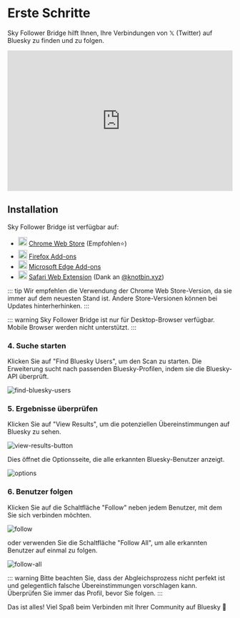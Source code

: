 # Erste Schritte

Sky Follower Bridge hilft Ihnen, Ihre Verbindungen von 𝕏 (Twitter) auf Bluesky zu finden und zu folgen.

<iframe width="100%" height="315" src="https://www.youtube.com/embed/CnjjfSxm0G0?si=N2OFp15PPiZZezEN" title="YouTube video player" frameborder="0" allow="accelerometer; autoplay; clipboard-write; encrypted-media; gyroscope; picture-in-picture; web-share" referrerpolicy="strict-origin-when-cross-origin" allowfullscreen></iframe>

## Installation

Sky Follower Bridge ist verfügbar auf:

<ul class="install-list">
  <li>
    <img src="/images/icon-chrome.svg" width="20" height="20">
    <a href="https://chrome.google.com/webstore/detail/sky-follower-bridge/behhbpbpmailcnfbjagknjngnfdojpko" target="_blank" rel="noopener noreferrer" class="link-to-chrome-store">Chrome Web Store</a> (Empfohlen⭐)
  </li>
  <li>
    <img src="/images/icon-firefox.svg" width="20" height="20">
    <a href="https://addons.mozilla.org/en-US/firefox/addon/sky-follower-bridge/" target="_blank" rel="noopener noreferrer" class="link-to-mozilla-addons">Firefox Add-ons</a>
  </li>
  <li>
    <img src="/images/icon-edge.svg" width="20" height="20">
    <a href="https://microsoftedge.microsoft.com/addons/detail/sky-follower-bridge/dpeolmdblhfolkhlhbhlofkkpaojnnbb" target="_blank" rel="noopener noreferrer" class="link-to-edge-store">Microsoft Edge Add-ons</a>
  </li>
  <li>
    <img src="/images/icon-safari.svg" width="20" height="20">
    <a href="https://apps.apple.com/us/app/sky-follower-bridge/id6738878242?mt=12" target="_blank" rel="noopener noreferrer" class="link-to-safari-store">Safari Web Extension</a> <span>(Dank an <a href="https://bsky.app/profile/knotbin.xyz">@knotbin.xyz</a>)</span>
  </li>
</ul>

::: tip
Wir empfehlen die Verwendung der Chrome Web Store-Version, da sie immer auf dem neuesten Stand ist. Andere Store-Versionen können bei Updates hinterherhinken.
:::

::: warning
Sky Follower Bridge ist nur für Desktop-Browser verfügbar. Mobile Browser werden nicht unterstützt.
:::

### 4. Suche starten

Klicken Sie auf "Find Bluesky Users", um den Scan zu starten. Die Erweiterung sucht nach passenden Bluesky-Profilen, indem sie die Bluesky-API überprüft.

![find-bluesky-users](/images/scan-users.png)

### 5. Ergebnisse überprüfen

Klicken Sie auf "View Results", um die potenziellen Übereinstimmungen auf Bluesky zu sehen.

![view-results-button](/images/click-results.png)

Dies öffnet die Optionsseite, die alle erkannten Bluesky-Benutzer anzeigt.

![options](/images/options.png)

### 6. Benutzer folgen

Klicken Sie auf die Schaltfläche "Follow" neben jedem Benutzer, mit dem Sie sich verbinden möchten.

![follow](/images/click-follow-btn.png)

oder verwenden Sie die Schaltfläche "Follow All", um alle erkannten Benutzer auf einmal zu folgen.

![follow-all](/images/follow-all-btn.png)

::: warning
Bitte beachten Sie, dass der Abgleichsprozess nicht perfekt ist und gelegentlich falsche Übereinstimmungen vorschlagen kann. Überprüfen Sie immer das Profil, bevor Sie folgen.
:::

Das ist alles! Viel Spaß beim Verbinden mit Ihrer Community auf Bluesky 🎉 
